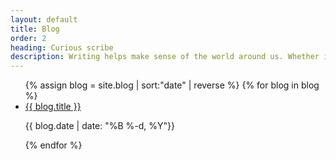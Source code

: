 ```yaml
---
layout: default
title: Blog
order: 2
heading: Curious scribe
description: Writing helps make sense of the world around us. Whether it’s the start of a new project or a summary of insights, written language is the first step towards shared understanding.
---
```


<ul class="c-blog">
  {% assign blog = site.blog | sort:"date" | reverse %}
  {% for blog in blog %}
  <li class="c-blog__item">
    <a class="c-blog__title" href="{{ blog.url | prepend: site.baseurl }}">{{ blog.title }}</a>
    <p class="c-blog__date">{{ blog.date | date: "%B %-d, %Y"}}</p>
  </li>
  {% endfor %}
</ul>
